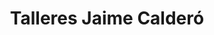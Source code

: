 ---
title: "Talleres Jaime Calderó"
url: /lleida/talleres-jaime-caldero/
shop: reparación de automóviles
---